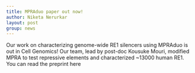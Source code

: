 ```yaml
---
title: MPRAduo paper out now!
author: Niketa Nerurkar
layout: post
group: news
---
```


Our work on characterizing genome-wide RE1 silencers using MPRAduo is out in Cell Genomics! Our team, lead by post-doc Kousuke Mouri, modified MPRA to test repressive elements and characterized ~13000 human RE1. You can read the preprint here

